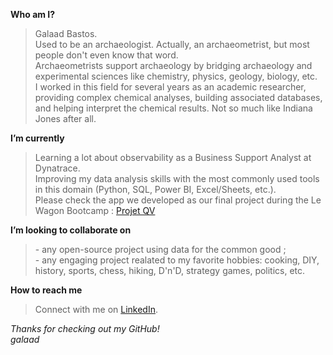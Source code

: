 **Who am I?**  
>Galaad Bastos.  
Used to be an archaeologist. Actually, an archaeometrist, but most people don't even know that word.  
Archaeometrists support archaeology by bridging archaeology and experimental sciences like chemistry, physics, geology, biology, etc.  
I worked in this field for several years as an academic researcher, providing complex chemical analyses, building associated databases, and helping interpret the chemical results. Not so much like Indiana Jones after all.
    
**I’m currently**  
> Learning a lot about observability as a Business Support Analyst at Dynatrace.  
> Improving my data analysis skills with the most commonly used tools in this domain (Python, SQL, Power BI, Excel/Sheets, etc.).  
> Please check the app we developed as our final project during the Le Wagon Bootcamp :  [Projet QV](https://projet-qv.streamlit.app)  
  
**I’m looking to collaborate on**  
>   \- any open-source project using data for the common good ;  
    \- any engaging project realated to my favorite hobbies: cooking, DIY, history, sports, chess, hiking, D'n'D, strategy games, politics, etc.  
    
**How to reach me**  
>    Connect with me on [LinkedIn](https://www.linkedin.com/in/galaad-bastos).  



_Thanks for checking out my GitHub!_  
_galaad_
